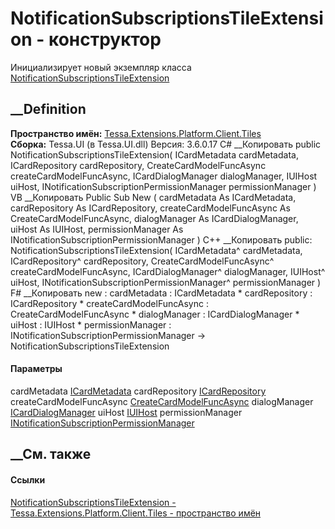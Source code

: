 # NotificationSubscriptionsTileExtension - конструктор
Инициализирует новый экземпляр класса
[NotificationSubscriptionsTileExtension](T_Tessa_Extensions_Platform_Client_Tiles_NotificationSubscriptionsTileExtension.htm)
##  __Definition
 **Пространство имён:**
[Tessa.Extensions.Platform.Client.Tiles](N_Tessa_Extensions_Platform_Client_Tiles.htm)  
 **Сборка:** Tessa.UI (в Tessa.UI.dll) Версия: 3.6.0.17
C# __Копировать
     public NotificationSubscriptionsTileExtension(
    	ICardMetadata cardMetadata,
    	ICardRepository cardRepository,
    	CreateCardModelFuncAsync createCardModelFuncAsync,
    	ICardDialogManager dialogManager,
    	IUIHost uiHost,
    	INotificationSubscriptionPermissionManager permissionManager
    )
VB __Копировать
     Public Sub New ( 
    	cardMetadata As ICardMetadata,
    	cardRepository As ICardRepository,
    	createCardModelFuncAsync As CreateCardModelFuncAsync,
    	dialogManager As ICardDialogManager,
    	uiHost As IUIHost,
    	permissionManager As INotificationSubscriptionPermissionManager
    )
C++ __Копировать
     public:
    NotificationSubscriptionsTileExtension(
    	ICardMetadata^ cardMetadata, 
    	ICardRepository^ cardRepository, 
    	CreateCardModelFuncAsync^ createCardModelFuncAsync, 
    	ICardDialogManager^ dialogManager, 
    	IUIHost^ uiHost, 
    	INotificationSubscriptionPermissionManager^ permissionManager
    )
F# __Копировать
     new : 
            cardMetadata : ICardMetadata * 
            cardRepository : ICardRepository * 
            createCardModelFuncAsync : CreateCardModelFuncAsync * 
            dialogManager : ICardDialogManager * 
            uiHost : IUIHost * 
            permissionManager : INotificationSubscriptionPermissionManager -> NotificationSubscriptionsTileExtension
#### Параметры
cardMetadata [ICardMetadata](T_Tessa_Cards_ICardMetadata.htm)
cardRepository [ICardRepository](T_Tessa_Cards_ICardRepository.htm)
createCardModelFuncAsync
[CreateCardModelFuncAsync](T_Tessa_UI_Cards_CreateCardModelFuncAsync.htm)
dialogManager [ICardDialogManager](T_Tessa_UI_Cards_ICardDialogManager.htm)
uiHost [IUIHost](T_Tessa_UI_IUIHost.htm)
permissionManager
[INotificationSubscriptionPermissionManager](T_Tessa_Notices_INotificationSubscriptionPermissionManager.htm)
## __См. также
#### Ссылки
[NotificationSubscriptionsTileExtension -
](T_Tessa_Extensions_Platform_Client_Tiles_NotificationSubscriptionsTileExtension.htm)
[Tessa.Extensions.Platform.Client.Tiles - пространство
имён](N_Tessa_Extensions_Platform_Client_Tiles.htm)

